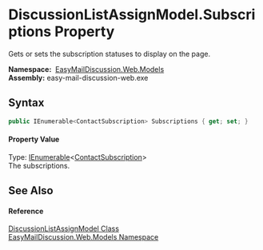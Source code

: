 DiscussionListAssignModel.Subscriptions Property
================================================
Gets or sets the subscription statuses to display on the page.

  **Namespace:**  [EasyMailDiscussion.Web.Models][1]  
  **Assembly:** easy-mail-discussion-web.exe

Syntax
------

```csharp
public IEnumerable<ContactSubscription> Subscriptions { get; set; }
```

#### Property Value
Type: [IEnumerable][2]&lt;[ContactSubscription][3]>  
 The subscriptions. 

See Also
--------

#### Reference
[DiscussionListAssignModel Class][4]  
[EasyMailDiscussion.Web.Models Namespace][1]  

[1]: ../README.md
[2]: https://docs.microsoft.com/dotnet/api/system.collections.generic.ienumerable-1
[3]: ../../EasyMailDiscussion.Common.Database/ContactSubscription/README.md
[4]: README.md
